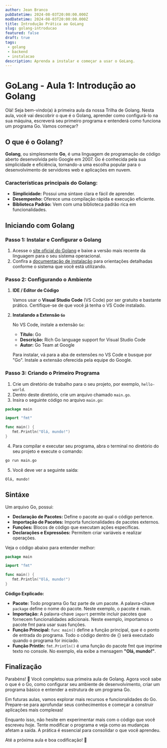 ```yaml
---
author: Jean Branco
pubDatetime: 2024-08-03T20:00:00.000Z
modDatetime: 2024-08-03T20:00:00.000Z
title: Introdução Prática ao GoLang
slug: golang-introducao
featured: false
draft: true
tags:
 - golang
 - backend
 - instalacao
description: Aprenda a instalar e começar a usar o GoLang.
--- 
```


# GoLang - Aula 1: Introdução ao Golang

Olá! Seja bem-vindo(a) à primeira aula da nossa Trilha de Golang. Nesta aula, você vai descobrir o que é o Golang, aprender como configurá-lo na sua máquina, escreverá seu primeiro programa e entenderá como funciona um programa Go. Vamos começar?

## O que é o Golang?

**Golang**, ou simplesmente **Go**, é uma linguagem de programação de código aberto desenvolvida pelo Google em 2007. Go é conhecida pela sua simplicidade e eficiência, tornando-a uma escolha popular para o desenvolvimento de servidores web e aplicações em nuvem.

### Características principais do Golang:

- **Simplicidade:** Possui uma sintaxe clara e fácil de aprender.
- **Desempenho:** Oferece uma compilação rápida e execução eficiente.
- **Biblioteca Padrão:** Vem com uma biblioteca padrão rica em funcionalidades.

## Iniciando com Golang

### Passo 1: Instalar e Configurar o Golang

1. Acesse o [site oficial do Golang](https://go.dev/) e baixe a versão mais recente da linguagem para o seu sistema operacional.
2. Confira a [documentação de instalação](https://go.dev/doc/install) para orientações detalhadas conforme o sistema que você está utilizando.

### Passo 2: Configurando o Ambiente

1. **IDE / Editor de Código**

   Vamos usar o **Visual Studio Code** (VS Code) por ser gratuito e bastante prático. Certifique-se de que você já tenha o VS Code instalado.

2. **Instalando a Extensão `Go`**

   No VS Code, instale a extensão `Go`:
   - **Título:** Go
   - **Descrição:** Rich Go language support for Visual Studio Code
   - **Autor:** Go Team at Google

   Para instalar, vá para a aba de extensões no VS Code e busque por "Go". Instale a extensão oferecida pela equipe do Google.

### Passo 3: Criando o Primeiro Programa

1. Crie um diretório de trabalho para o seu projeto, por exemplo, `hello-world`.
2. Dentro deste diretório, crie um arquivo chamado `main.go`.
3. Insira o seguinte código no arquivo `main.go`:

```go
package main

import "fmt"

func main() {
   fmt.Println("Olá, mundo!")
}
```

4. Para compilar e executar seu programa, abra o terminal no diretório do seu projeto e execute o comando:

```bash
go run main.go
```

5. Você deve ver a seguinte saída:

```txt
Olá, mundo!
```

## Sintáxe

Um arquivo Go, possui:

- **Declaração de Pacotes:** Define o pacote ao qual o código pertence.
- **Importação de Pacotes:** Importa funcionalidades de pacotes externos.
- **Funções:** Blocos de código que executam ações específicas.
- **Declarações e Expressões:** Permitem criar variáveis e realizar operações.

Veja o código abaixo para entender melhor:

```go
package main 

import "fmt"

func main() {
   fmt.Println("Olá, mundo!")
}
```

**Código Explicado:**

- **Pacote:** Todo programa Go faz parte de um pacote. A palavra-chave `package` define o nome do pacote. Neste exemplo, o pacote é main.
- **Importação:** A palavra-chave `import` permite incluir pacotes que fornecem funcionalidades adicionais. Neste exemplo, importamos o pacote fmt para usar suas funções.
- **Função Principal:** `func main()` define a função principal, que é o ponto de entrada do programa. Todo o código dentro de {} será executado quando o programa for iniciado.
- **Função Println:** `fmt.Println()` é uma função do pacote fmt que imprime texto no console. No exemplo, ela exibe a mensagem **"Olá, mundo!"**.

## Finalização

Parabéns! 🎉 Você completou sua primeira aula de Golang. Agora você sabe o que é o Go, como configurar seu ambiente de desenvolvimento, criar um programa básico e entender a estrutura de um programa Go.

Em futuras aulas, vamos explorar mais recursos e funcionalidades do Go. Prepare-se para aprofundar seus conhecimentos e começar a construir aplicações mais complexas!

Enquanto isso, não hesite em experimentar mais com o código que você escreveu hoje. Tente modificar o programa e veja como as mudanças afetam a saída. A prática é essencial para consolidar o que você aprendeu.

Até a próxima aula e boa codificação! 🚀
